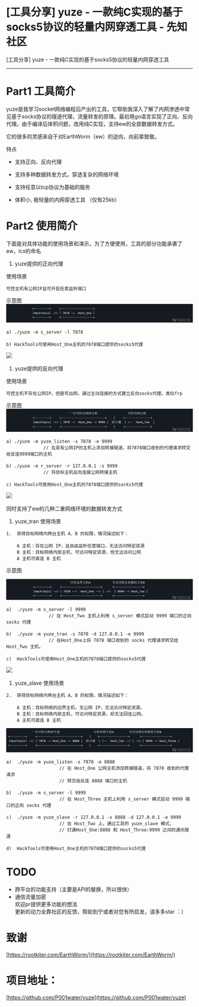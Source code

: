 

# [工具分享] yuze - 一款纯C实现的基于socks5协议的轻量内网穿透工具 - 先知社区

\[工具分享\] yuze - 一款纯C实现的基于socks5协议的轻量内网穿透工具

- - -

# Part1 工具简介

yuze是我学习socket网络编程后产出的工具，它帮助我深入了解了内网渗透中常见基于socks协议的隧道代理，流量转发的原理。最初用go语言实现了正向、反向代理。由于编译后体积问题，改用纯C实现，支持ew的全部数据转发方式。

它的很多的灵感来自于对EarthWorm（ew）的逆向，向前辈致敬。

特点

-   支持正向、反向代理
    
-   支持多种数据转发方式，穿透复杂的网络环境
    
-   支持任意以tcp协议为基础的服务
    
-   体积小, 极轻量的内网穿透工具 （仅有25kb）
    

# Part2 使用简介

下面是对具体功能的使用场景和演示，为了方便使用，工具的部分功能承袭了ew，lcx的命名

1.  yuze提供的正向代理

使用场景

```plain
可控主机有公网IP且可开启任意监听端口
```

示意图  
[![](assets/1705974657-fea05e8f115cba42b649b2ac7f96bfde.png)](https://xzfile.aliyuncs.com/media/upload/picture/20240122155317-4deb90d2-b8fb-1.png)

```plain
a) ./yuze -m s_server -l 7878

b) HackTools可使用Host_One主机的7878端口提供的socks5代理
```

[![](assets/1705974657-0e93745a21112dbfd14719889ba208b4.gif)](https://xzfile.aliyuncs.com/media/upload/picture/20240121183645-f9361664-b848-1.gif)

1.  yuze提供的反向代理

使用场景

```plain
可控主机不存在公网IP，但是可出网，通过主动连接的方式建立反向socks代理。类似frp
```

示意图  
[![](assets/1705974657-a0c094a163d56f26b8493d78091a4059.png)](https://xzfile.aliyuncs.com/media/upload/picture/20240122155335-58254fac-b8fb-1.png)

```plain
a) ./yuze -m yuze_listen -s 7878 -e 9999
              // 在具有公网IP的主机上添加转接隧道，将7878端口收到的代理请求转交给反连9999端口的主机

b) ./yuze -m r_server -r 127.0.0.1 -s 9999
              // 将目标主机反向连接公网转接主机

c) HackTools可使用Host_One主机的7878端口提供的socks5代理
```

[![](assets/1705974657-fec3a5918e47cc103fd78ea204269465.gif)](https://xzfile.aliyuncs.com/media/upload/picture/20240121200326-15184062-b855-1.gif)

同时支持了ew的几种二重网络环境的数据转发方式

1.  yuze\_tran 使用场景

```plain
1.  获得目标网络内两台主机 A、B 的权限，情况描述如下：

    A 主机：存在公网 IP，且自由监听任意端口，无法访问特定资源
    B 主机：目标网络内部主机，可访问特定资源，但无法访问公网
    A 主机可直连 B 主机
```

示意图

[![](assets/1705974657-a4089c3a08bb3e48fa9e6fff49c6513e.png)](https://xzfile.aliyuncs.com/media/upload/picture/20240122155400-6733a03e-b8fb-1.png)

```plain
a)  ./yuze -m s_server -l 9999
                // 在 Host_Two 主机上利用 s_server 模式启动 9999 端口的正向 socks 代理

b)  ./yuze -m yuze_tran -s 7878 -d 127.0.0.1 -e 9999 
                // 在Host_One上将 7878 端口收到的 socks 代理请求转交给 Host_Two 主机。

c)  HackTools可使用Host_One主机的7878端口提供的socks5代理
```

[![](assets/1705974657-c95d6ad60470fce5944d4460aff2d049.gif)](https://xzfile.aliyuncs.com/media/upload/picture/20240121201450-acc4fba2-b856-1.gif)

1.  yuze\_slave 使用场景

```plain
2.  获得目标网络内两台主机 A、B 的权限，情况描述如下：

    A 主机：目标网络的边界主机，无公网 IP，无法访问特定资源。
    B 主机：目标网络内部主机，可访问特定资源，却无法回连公网。
    A 主机可直连 B 主机
```

[![](assets/1705974657-06bb3e1324d76e58b53cc381efceef2a.png)](https://xzfile.aliyuncs.com/media/upload/picture/20240122155418-71e5d344-b8fb-1.png)

```plain
a)  ./yuze -m yuze_listen -s 7878 -e 8888
                    // 在 Host_One 公网主机添加转接隧道，将 7878 收到的代理请求
                    // 转交给反连 8888 端口的主机

b)  ./yuze -m s_server -l 9999
                    // 在 Host_Three 主机上利用 s_server 模式启动 9999 端口的正向 socks 代理

c)  ./yuze -m yuze_slave -r 127.0.0.1 -s 8888 -d 127.0.0.1 -e 9999
                    // 在 Host_Two 上，通过工具的 yuze_slave 模式，
                    // 打通Host_One:8888 和 Host_Three:9999 之间的通讯隧道

d)  HackTools可使用Host_One主机的7878端口提供的socks5代理
```

# TODO

-   跨平台的功能支持（主要是API的替换，所以很快）
-   通信流量加密  
    欢迎pr提供更多功能的想法  
    更新的动力全靠社区的反馈，帮助到宁或者对您有所启发，请多多star ：）

# 致谢

[https://rootkiter.com/EarthWorm/](https://rootkiter.com/EarthWorm/)

# 项目地址：

[https://github.com/P001water/yuze](https://github.com/P001water/yuze)
